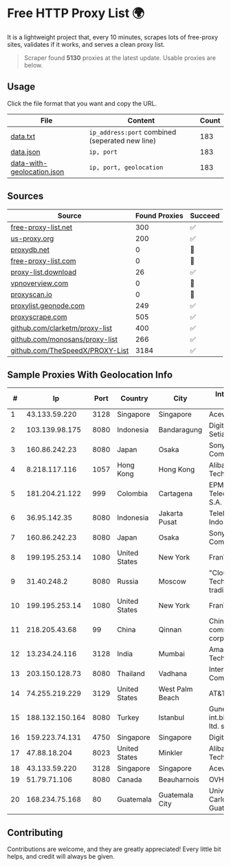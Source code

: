 
# Free HTTP Proxy List 🌍

It is a lightweight project that, every 10 minutes, scrapes lots of free-proxy sites, validates if it works, and serves a clean proxy list.


> Scraper found **5130** proxies at the latest update. Usable proxies are below.

## Usage

Click the file format that you want and copy the URL.


|File|Content|Count|
|----|-------|-----|
|[data.txt](https://raw.githubusercontent.com/themiralay/Proxy-List-World/master/data.txt)|`ip_address:port` combined (seperated new line)|183|
|[data.json](https://raw.githubusercontent.com/themiralay/Proxy-List-World/master/data.json)|`ip, port`|183|
|[data-with-geolocation.json](https://raw.githubusercontent.com/themiralay/Proxy-List-World/master/data-with-geolocation.json)|`ip, port, geolocation`|183|

## Sources

|Source|Found Proxies|Succeed|
|------|-------------|-------|
|[free-proxy-list.net](https://free-proxy-list.net)|300|✅|
|[us-proxy.org](https://www.us-proxy.org)|200|✅|
|[proxydb.net](http://proxydb.net)|0|🚫|
|[free-proxy-list.com](https://free-proxy-list.com/?page=&port=&type%5B%5D=http&type%5B%5D=https&up_time=0&search=Search)|0|🚫|
|[proxy-list.download](https://www.proxy-list.download/HTTP)|26|✅|
|[vpnoverview.com](https://vpnoverview.com/privacy/anonymous-browsing/free-proxy-servers)|0|🚫|
|[proxyscan.io](https://www.proxyscan.io)|0|🚫|
|[proxylist.geonode.com](https://proxylist.geonode.com/api/proxy-list?limit=300&page=1&sort_by=lastChecked&sort_type=desc&protocols=http,https)|249|✅|
|[proxyscrape.com](https://api.proxyscrape.com/v2/?request=displayproxies&protocol=http&timeout=10000&country=all&ssl=all&anonymity=all)|505|✅|
|[github.com/clarketm/proxy-list](https://raw.githubusercontent.com/clarketm/proxy-list/master/proxy-list-raw.txt)|400|✅|
|[github.com/monosans/proxy-list](https://raw.githubusercontent.com/monosans/proxy-list/main/proxies/http.txt)|266|✅|
|[github.com/TheSpeedX/PROXY-List](https://raw.githubusercontent.com/TheSpeedX/PROXY-List/master/http.txt)|3184|✅|


## Sample Proxies With Geolocation Info

|#|Ip|Port|Country|City|Internet Service Provider|
|-|--|----|-------|----|-------------------------|
|1|43.133.59.220|3128|Singapore|Singapore|Aceville Pte.ltd|
|2|103.139.98.175|8080|Indonesia|Bandaragung|Digital Network Setiawan|
|3|160.86.242.23|8080|Japan|Osaka|Sony Network Communications Inc|
|4|8.218.117.116|1057|Hong Kong|Hong Kong|Alibaba (US) Technology Co., Ltd.|
|5|181.204.21.122|999|Colombia|Cartagena|EPM Telecomunicaciones S.A. E.S.P.|
|6|36.95.142.35|8080|Indonesia|Jakarta Pusat|Telekomunikasi Indonesia|
|7|160.86.242.23|8080|Japan|Osaka|Sony Network Communications Inc|
|8|199.195.253.14|1080|United States|New York|FranTech Solutions|
|9|31.40.248.2|8080|Russia|Moscow|"Cloud Technologies" LLC trading as Cloud.ru|
|10|199.195.253.14|1080|United States|New York|FranTech Solutions|
|11|218.205.43.68|99|China|Qinnan|China Mobile communications corporation|
|12|13.234.24.116|3128|India|Mumbai|Amazon Technologies Inc.|
|13|203.150.128.73|8080|Thailand|Vadhana|Internet Thailand Company Ltd|
|14|74.255.219.229|3129|United States|West Palm Beach|AT&T Corp.|
|15|188.132.150.164|8080|Turkey|Istanbul|Guneydogu Telekom int.bil. ve ilt. hiz. tic. ltd. sti.|
|16|159.223.74.131|4750|Singapore|Singapore|DigitalOcean, LLC|
|17|47.88.18.204|8023|United States|Minkler|Alibaba (US) Technology Co., Ltd.|
|18|43.133.59.220|3128|Singapore|Singapore|Aceville Pte.ltd|
|19|51.79.71.106|8080|Canada|Beauharnois|OVH SAS|
|20|168.234.75.168|80|Guatemala|Guatemala City|Universidad de San Carlos de Guatemala|



## Contributing

Contributions are welcome, and they are greatly appreciated! Every
little bit helps, and credit will always be given.


